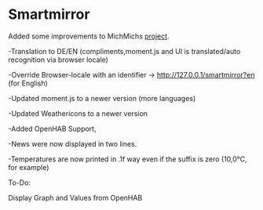 Smartmirror
===========

Added some improvements to MichMichs [project](http://michaelteeuw.nl/tagged/magicmirror).

-Translation to DE/EN (compliments,moment.js and UI is translated/auto recognition via browser locale)

-Override Browser-locale with an identifier -> http://127.0.0.1/smartmirror?en (for English)

-Updated moment.js to a newer version (more languages)

-Updated Weathericons to a newer version

-Added OpenHAB Support, 

-News were now displayed in two lines.

-Temperatures are now printed in .1f way even if the suffix is zero (10,0°C, for example) 


To-Do:

Display Graph and Values from OpenHAB
